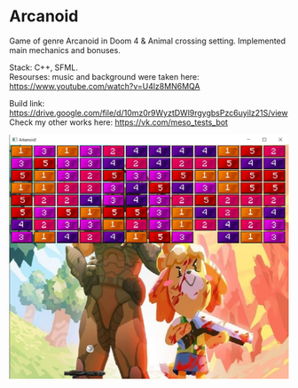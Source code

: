 # Arcanoid

Game of genre Arcanoid in Doom 4 & Animal crossing setting.
Implemented main mechanics and bonuses.   

Stack: C++, SFML.   
Resourses: music and background were taken here: https://www.youtube.com/watch?v=U4lz8MN6MQA   

Build link: https://drive.google.com/file/d/10mz0r9WyztDWl9rgygbsPzc6uyilz21S/view   
Check my other works here: https://vk.com/meso_tests_bot

![Screenshot](/screenshots/Arcanoid.jpg "game screenshot")
